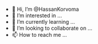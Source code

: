 - 👋 Hi, I’m @HassanKorvoma
- 👀 I’m interested in ...
- 🌱 I’m currently learning ...
- 💞️ I’m looking to collaborate on ...
- 📫 How to reach me ...

<!---
HassanKorvoma/HassanKorvoma is a ✨ special ✨ repository because its `README.md` (this file) appears on your GitHub profile.
You can click the Preview link to take a look at your changes.
--->
